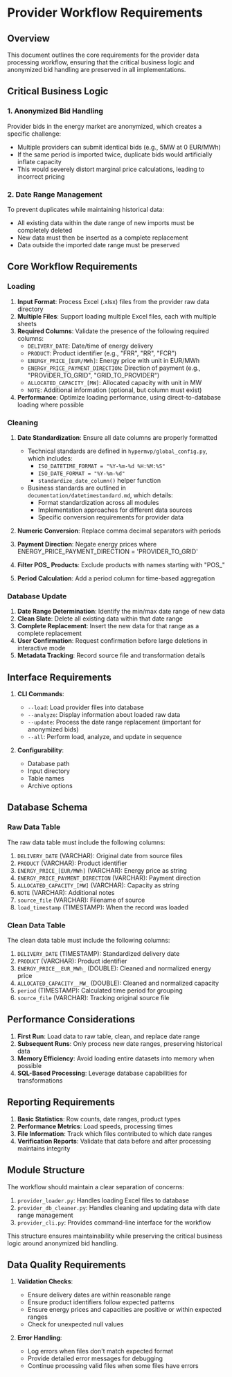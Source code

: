 # Provider Workflow Requirements

## Overview

This document outlines the core requirements for the provider data processing workflow, ensuring that the critical business logic and anonymized bid handling are preserved in all implementations.

## Critical Business Logic

### 1. Anonymized Bid Handling

Provider bids in the energy market are anonymized, which creates a specific challenge:

- Multiple providers can submit identical bids (e.g., 5MW at 0 EUR/MWh)
- If the same period is imported twice, duplicate bids would artificially inflate capacity
- This would severely distort marginal price calculations, leading to incorrect pricing

### 2. Date Range Management

To prevent duplicates while maintaining historical data:

- All existing data within the date range of new imports must be completely deleted
- New data must then be inserted as a complete replacement
- Data outside the imported date range must be preserved

## Core Workflow Requirements

### Loading

1. **Input Format**: Process Excel (.xlsx) files from the provider raw data directory
2. **Multiple Files**: Support loading multiple Excel files, each with multiple sheets
3. **Required Columns**: Validate the presence of the following required columns:
   - `DELIVERY_DATE`: Date/time of energy delivery
   - `PRODUCT`: Product identifier (e.g., "FRR", "RR", "FCR")
   - `ENERGY_PRICE_[EUR/MWh]`: Energy price with unit in EUR/MWh
   - `ENERGY_PRICE_PAYMENT_DIRECTION`: Direction of payment (e.g., "PROVIDER_TO_GRID", "GRID_TO_PROVIDER")
   - `ALLOCATED_CAPACITY_[MW]`: Allocated capacity with unit in MW
   - `NOTE`: Additional information (optional, but column must exist)
4. **Performance**: Optimize loading performance, using direct-to-database loading where possible

### Cleaning

1. **Date Standardization**: Ensure all date columns are properly formatted

   - Technical standards are defined in `hypermvp/global_config.py`, which includes:
     - `ISO_DATETIME_FORMAT = "%Y-%m-%d %H:%M:%S"`
     - `ISO_DATE_FORMAT = "%Y-%m-%d"`
     - `standardize_date_column()` helper function
   - Business standards are outlined in `documentation/datetimestandard.md`, which details:
     - Format standardization across all modules
     - Implementation approaches for different data sources
     - Specific conversion requirements for provider data
2. **Numeric Conversion**: Replace comma decimal separators with periods
3. **Payment Direction**: Negate energy prices where ENERGY_PRICE_PAYMENT_DIRECTION = 'PROVIDER_TO_GRID'
4. **Filter POS_ Products**: Exclude products with names starting with "POS_"
5. **Period Calculation**: Add a period column for time-based aggregation

### Database Update

1. **Date Range Determination**: Identify the min/max date range of new data
2. **Clean Slate**: Delete all existing data within that date range
3. **Complete Replacement**: Insert the new data for that range as a complete replacement
4. **User Confirmation**: Request confirmation before large deletions in interactive mode
5. **Metadata Tracking**: Record source file and transformation details

## Interface Requirements

1. **CLI Commands**:

   - `--load`: Load provider files into database
   - `--analyze`: Display information about loaded raw data
   - `--update`: Process the date range replacement (important for anonymized bids)
   - `--all`: Perform load, analyze, and update in sequence
2. **Configurability**:

   - Database path
   - Input directory
   - Table names
   - Archive options

## Database Schema

### Raw Data Table

The raw data table must include the following columns:

1. `DELIVERY_DATE` (VARCHAR): Original date from source files
2. `PRODUCT` (VARCHAR): Product identifier
3. `ENERGY_PRICE_[EUR/MWh]` (VARCHAR): Energy price as string
4. `ENERGY_PRICE_PAYMENT_DIRECTION` (VARCHAR): Payment direction
5. `ALLOCATED_CAPACITY_[MW]` (VARCHAR): Capacity as string
6. `NOTE` (VARCHAR): Additional notes
7. `source_file` (VARCHAR): Filename of source
8. `load_timestamp` (TIMESTAMP): When the record was loaded

### Clean Data Table

The clean data table must include the following columns:

1. `DELIVERY_DATE` (TIMESTAMP): Standardized delivery date
2. `PRODUCT` (VARCHAR): Product identifier
3. `ENERGY_PRICE__EUR_MWh_` (DOUBLE): Cleaned and normalized energy price
4. `ALLOCATED_CAPACITY__MW_` (DOUBLE): Cleaned and normalized capacity
5. `period` (TIMESTAMP): Calculated time period for grouping
6. `source_file` (VARCHAR): Tracking original source file

## Performance Considerations

1. **First Run**: Load data to raw table, clean, and replace date range
2. **Subsequent Runs**: Only process new date ranges, preserving historical data
3. **Memory Efficiency**: Avoid loading entire datasets into memory when possible
4. **SQL-Based Processing**: Leverage database capabilities for transformations

## Reporting Requirements

1. **Basic Statistics**: Row counts, date ranges, product types
2. **Performance Metrics**: Load speeds, processing times
3. **File Information**: Track which files contributed to which date ranges
4. **Verification Reports**: Validate that data before and after processing maintains integrity

## Module Structure

The workflow should maintain a clear separation of concerns:

1. `provider_loader.py`: Handles loading Excel files to database
2. `provider_db_cleaner.py`: Handles cleaning and updating data with date range management
3. `provider_cli.py`: Provides command-line interface for the workflow

This structure ensures maintainability while preserving the critical business logic around anonymized bid handling.

## Data Quality Requirements

1. **Validation Checks**:

   - Ensure delivery dates are within reasonable range
   - Ensure product identifiers follow expected patterns
   - Ensure energy prices and capacities are positive or within expected ranges
   - Check for unexpected null values
2. **Error Handling**:

   - Log errors when files don't match expected format
   - Provide detailed error messages for debugging
   - Continue processing valid files when some files have errors
